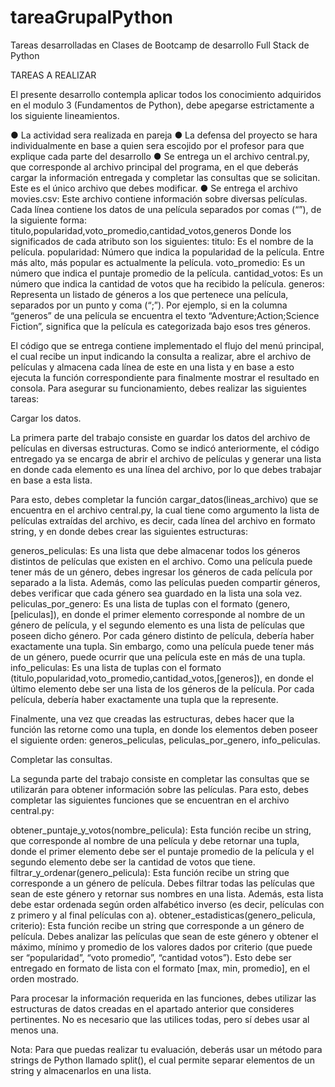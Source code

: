 # tareaGrupalPython
Tareas desarrolladas en Clases de Bootcamp de desarrollo Full Stack de Python

TAREAS A REALIZAR

El presente desarrollo contempla aplicar todos los conocimiento adquiridos en el modulo 3 (Fundamentos de Python), debe apegarse estrictamente a los siguiente lineamientos.

●	La actividad sera realizada en pareja
●	La defensa del proyecto se hara individualmente en base a quien sera escojido por el profesor para que explique cada parte del desarrollo
●	Se entrega un el archivo central.py, que corresponde al archivo principal del programa, en el que deberás cargar la información entregada y completar las consultas que se solicitan. Este es el único archivo que debes modificar.
●	Se entrega el archivo movies.csv: Este archivo contiene información sobre diversas películas. Cada línea contiene los datos de una película separados por comas (“”), de la siguiente forma:
titulo,popularidad,voto_promedio,cantidad_votos,generos Donde los significados de cada atributo son los siguientes:
titulo: Es el nombre de la película.
popularidad: Número que indica la popularidad de la película. Entre más alto, más popular es actualmente la película.
voto_promedio: Es un número que indica el puntaje promedio de la película.
cantidad_votos: Es un número que indica la cantidad de votos que ha recibido la película.
generos: Representa un listado de géneros a los que pertenece una película, separados por un punto y coma (“;”). Por ejemplo, si en la columna “generos” de una película se encuentra el texto “Adventure;Action;Science Fiction”, significa que la película es categorizada bajo esos tres géneros.

El código que se entrega contiene implementado el flujo del menú principal, el cual recibe un input indicando la consulta a realizar, abre el archivo de películas y almacena cada línea de este en una lista y en base a esto ejecuta la función correspondiente para finalmente mostrar el resultado en consola. Para asegurar su funcionamiento, debes realizar las siguientes tareas:


Cargar los datos.

La primera parte del trabajo consiste en guardar los datos del archivo de películas en diversas estructuras.
Como se indicó anteriormente, el código entregado ya se encarga de abrir el archivo de películas y generar una lista en donde cada elemento es una línea del archivo, por lo que debes trabajar en base a esta lista.

Para esto, debes completar la función cargar_datos(lineas_archivo) que se encuentra en el archivo central.py, la cual tiene como argumento la lista de películas extraídas del archivo, es decir, cada línea del archivo en formato string, y en donde debes crear las siguientes estructuras:

  generos_peliculas: Es una lista que debe almacenar todos los géneros distintos de películas que existen en el archivo. Como una película puede tener más de un género, debes ingresar los géneros de cada película por separado a la lista. Además, como las películas pueden compartir géneros, debes verificar que cada género sea guardado en la lista una sola vez.
  peliculas_por_genero: Es una lista de tuplas con el formato (genero, [peliculas]), en donde el primer elemento corresponde al nombre de un género de película, y el segundo elemento es una lista de películas que poseen dicho género. Por cada género distinto de película, debería haber exactamente una tupla. Sin embargo, como una película puede tener más de un género, puede ocurrir que una película este en más de una tupla.
  info_peliculas: Es una lista de tuplas con el formato (titulo,popularidad,voto_promedio,cantidad_votos,[generos]), en donde el último elemento debe ser una lista de los géneros de la película. Por cada película, debería haber exactamente una tupla que la represente.
 
Finalmente, una vez que creadas las estructuras, debes hacer que la función las retorne como una tupla, en donde los elementos deben poseer el siguiente orden: generos_peliculas, peliculas_por_genero, info_peliculas.

Completar las consultas.

La segunda parte del trabajo consiste en completar las consultas que se utilizarán para obtener información sobre las películas. Para esto, debes completar las siguientes funciones que se encuentran en el archivo central.py:

  obtener_puntaje_y_votos(nombre_pelicula): Esta función recibe un string, que corresponde al nombre de una película y debe retornar una tupla, donde el primer elemento debe ser el puntaje promedio de la película y el segundo elemento debe ser la cantidad de votos que tiene.
  filtrar_y_ordenar(genero_pelicula): Esta función recibe un string que corresponde a un género de película. Debes filtrar todas las películas que sean de este género y retornar sus nombres en una lista. Además, esta lista debe estar ordenada según orden alfabético inverso (es decir, películas con z primero y al final películas con a).
  obtener_estadisticas(genero_pelicula, criterio): Esta función recibe un string que corresponde a un género de película. Debes analizar las películas que sean de este género y obtener el máximo,
mínimo y promedio de los valores dados por criterio (que puede ser “popularidad”, “voto promedio”,
“cantidad votos”). Esto debe ser entregado en formato de lista con el formato [max, min, promedio], en el orden mostrado.

Para procesar la información requerida en las funciones, debes utilizar las estructuras de datos creadas en el apartado anterior que consideres pertinentes. No es necesario que las utilices todas, pero sí debes usar al menos una.

Nota: Para que puedas realizar tu evaluación, deberás usar un método para strings de Python llamado split(), el cual permite separar elementos de un string y almacenarlos en una lista.

